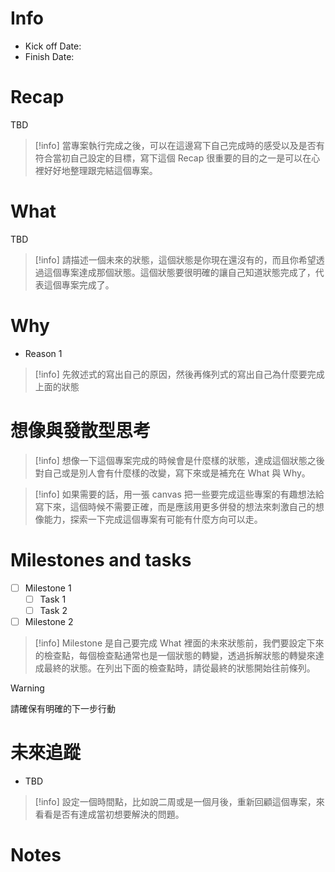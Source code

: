 # Info
- Kick off Date: 
- Finish Date:

# Recap
TBD

> [!info]
> 當專案執行完成之後，可以在這邊寫下自己完成時的感受以及是否有符合當初自己設定的目標，寫下這個 Recap 很重要的目的之一是可以在心裡好好地整理跟完結這個專案。

# What
TBD

> [!info]
> 請描述一個未來的狀態，這個狀態是你現在還沒有的，而且你希望透過這個專案達成那個狀態。這個狀態要很明確的讓自己知道狀態完成了，代表這個專案完成了。

# Why
- Reason 1

> [!info]
> 先敘述式的寫出自己的原因，然後再條列式的寫出自己為什麼要完成上面的狀態
# 想像與發散型思考

> [!info]
> 想像一下這個專案完成的時候會是什麼樣的狀態，達成這個狀態之後對自己或是別人會有什麼樣的改變，寫下來或是補充在 What 與 Why。

> [!info]
> 如果需要的話，用一張 canvas 把一些要完成這些專案的有趣想法給寫下來，這個時候不需要正確，而是應該用更多併發的想法來刺激自己的想像能力，探索一下完成這個專案有可能有什麼方向可以走。

# Milestones and tasks
- [ ] Milestone 1
	- [ ] Task 1
	- [ ] Task 2
- [ ] Milestone 2

> [!info]
> Milestone 是自己要完成 What 裡面的未來狀態前，我們要設定下來的檢查點，每個檢查點通常也是一個狀態的轉變，透過拆解狀態的轉變來達成最終的狀態。在列出下面的檢查點時，請從最終的狀態開始往前條列。

> [!warning]
> 請確保有明確的下一步行動

# 未來追蹤
- TBD

> [!info]
> 設定一個時間點，比如說二周或是一個月後，重新回顧這個專案，來看看是否有達成當初想要解決的問題。

# Notes
